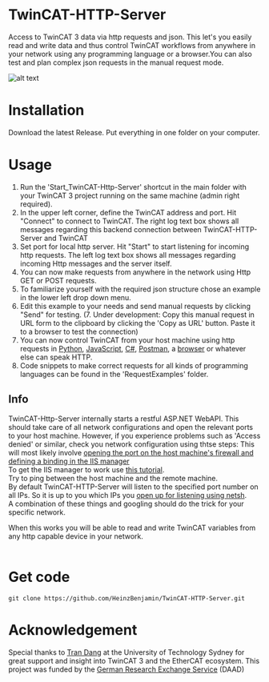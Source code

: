# TwinCAT-HTTP-Server
Access to TwinCAT 3 data via http requests and json. This let's you easily read and write data and thus control TwinCAT workflows from anywhere in your network using any programming language or a browser.You can also test and plan complex json requests in the manual request mode.

![alt text](https://github.com/HeinzBenjamin/TwinCATAds-HTTPServer/blob/master/screenshot.jpg "TwinCATAds HTTP Server screenshot")

# Installation
Download the latest Release. Put everything in one folder on your computer.

# Usage
1. Run the 'Start_TwinCAT-Http-Server' shortcut in the main folder with your TwinCAT 3 project running on the same machine (admin right required).
2. In the upper left corner, define the TwinCAT address and port. Hit "Connect" to connect to TwinCAT. The right log text box shows all messages regarding this backend connection between TwinCAT-HTTP-Server and TwinCAT
3. Set port for local http server. Hit "Start" to start listening for incoming http requests. The left log text box shows all messages regarding incoming Http messages and the server itself.
4. You can now make requests from anywhere in the network using Http GET or POST requests.
5. To familiarize yourself with the required json structure chose an example in the lower left drop down menu.
6. Edit this example to your needs and send manual requests by clicking "Send" for testing.
(7. Under development: Copy this manual request in URL form to the clipboard by clicking the 'Copy as URL' button. Paste it to a browser to test the connection)
8. You can now control TwinCAT from your host machine using http requests in [Python](https://www.geeksforgeeks.org/get-post-requests-using-python/), [JavaScript](https://www.freecodecamp.org/news/here-is-the-most-popular-ways-to-make-an-http-request-in-javascript-954ce8c95aaa/), [C#](https://stackoverflow.com/questions/27108264/c-sharp-how-to-properly-make-a-http-web-get-request), [Postman](https://www.getpostman.com), a [browser](https://www.opera.com) or whatever else can speak HTTP.
9. Code snippets to make correct requests for all kinds of programming languages can be found in the 'RequestExamples' folder.

## Info
TwinCAT-Http-Server internally starts a restful ASP.NET WebAPI. This should take care of all network configurations and open the relevant ports to your host machine.
However, if you experience problems such as 'Access denied' or similar, check you network configuration using thtse steps:
This will most likely involve [opening the port on the host machine's firewall and defining a binding in the IIS manager](https://stackoverflow.com/questions/22044470/bad-request-invalid-hostname-while-connect-to-localhost-via-wifi-from-mobile-ph)<br>
To get the IIS manager to work use [this tutorial](https://stackoverflow.com/questions/30901434/iis-manager-in-windows-10).<br>
Try to ping between the host machine and the remote machine.<br>
By default TwinCAT-HTTP-Server will listen to the specified port number on all IPs. So it is up to you which IPs you [open up for listening using netsh](https://stackoverflow.com/questions/47969786/c-sharp-httplistener-the-format-of-the-specified-network-name-is-not-valid).<br>
A combination of these things and googling should do the trick for your specific network.

When this works you will be able to read and write TwinCAT variables from any http capable device in your network.<br><br>

# Get code
`git clone https://github.com/HeinzBenjamin/TwinCAT-HTTP-Server.git`

# Acknowledgement
Special thanks to [Tran Dang](https://www.uts.edu.au/staff/trantuananh.dang) at the University of Technology Sydney for great support and insight into TwinCAT 3 and the EtherCAT ecosystem.
This project was funded by the [German Research Exchange Service](https://www.daad.de/en/) (DAAD)
